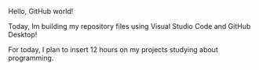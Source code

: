 Hello, GitHub world!

Today, Im building my repository files
using Visual Studio Code and GitHub Desktop!

For today, I plan to insert 12 hours
on my projects studying about programming.
